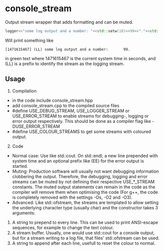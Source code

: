 # console_stream
Output stream wrapper that adds formatting and can be muted.

```c++
logger<<"some log output and a number: "<<std::setw(10)<<99<<"."<<std::endl;
```
Will print something like
```
[1471615467] (LL) some log output and a number:       99.
```
in green text where 1471615467 is the current system time in seconds, and (LL) is a prefix to identify the stream as the logging stream.

## Usage

 1. Compilation
  * in the code include console_stream.hpp
  * add console_stream.cpp to the compiled source files
  * #define USE_DEBUG_STREAM, USE_LOGGER_STREAM or USE_ERROR_STREAM to enable streams for debugging-, logging or error output respectively. This should be done as a compiler flag like -DUSE_ERROR_STREAM
  * #define USE_COLOUR_STREAMS to get some streams with coloured output.
 2. Code
  * Normal case: Use like std::cout. On std::endl, a new line prepended with system time and an optional prefix like (EE) for the error output is started.
  * Muting: Production software will usually not want debugging information clobbering the output. Therefore, the debugging, logging and error streams can be muted by not defining their respective USE_*_STREAM constants. The muted output statements can remain in the code as the compiler will remove them when optimising the code (For g++, the code is completely removed with the settings -Os, -O2 and -O3).
  * Advanced: Like std::ofstream, the streams are templated to allow setting the underlying character type (usually char) and the constructor takes 3 arguments:
   1. A string to prepend to every line. This can be used to print ANSI-escape sequences, for example to change the text colour.
   2. A stream buffer. Usually, one would use std::cout for a console output, but for a stream writing to a log file, that files' std::ofstream can be used.
   3. A string to append after each line, usefull to reset the colour to normal.
